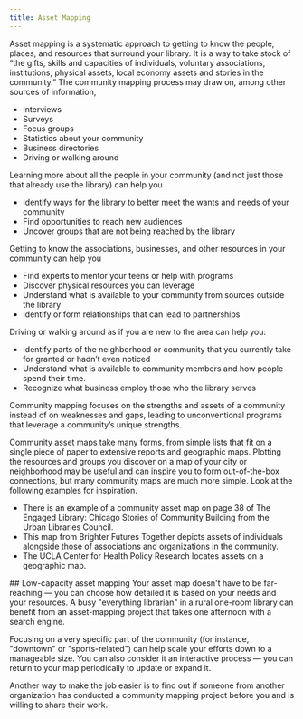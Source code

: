 ```yaml
---
title: Asset Mapping
---
```


Asset mapping is a systematic approach to getting to know the people, places, and resources that surround your library. It is a way to take stock of “the gifts, skills and capacities of individuals, voluntary associations, institutions, physical assets, local economy assets and stories in the community.” The community mapping process may draw on, among other sources of information,
* Interviews
* Surveys
* Focus groups
* Statistics about your community
* Business directories
* Driving or walking around

Learning more about all the people in your community (and not just those that already use the library) can help you
* Identify ways for the library to better meet the wants and needs of your community
* Find opportunities to reach new audiences
* Uncover groups that are not being reached by the library

Getting to know the associations, businesses, and other resources in your community can help you
* Find experts to mentor your teens or help with programs
* Discover physical resources you can leverage
* Understand what is available to your community from sources outside the library
* Identify or form relationships that can lead to partnerships

Driving or walking around as if you are new to the area can help you:
* Identify parts of the neighborhood or community that you currently take for granted or hadn’t even noticed
* Understand what is available to community members and how people spend their time.
* Recognize what business employ those who the library serves

Community mapping focuses on the strengths and assets of a community instead of on weaknesses and gaps, leading to unconventional programs that leverage a community’s unique strengths.

Community asset maps take many forms, from simple lists that fit on a single piece of paper to extensive reports and geographic maps. Plotting the resources and groups you discover on a map of your city or neighborhood may be useful and can inspire you to form out-of-the-box connections, but many community maps are much more simple. Look at the following examples for inspiration.

* There is an example of a community asset map on page 38 of The Engaged Library: Chicago Stories of Community Building from the Urban Libraries Council.
* This map from Brighter Futures Together depicts assets of individuals alongside those of associations and organizations in the community.
* The UCLA Center for Health Policy Research locates assets on a geographic map.

<div class="callout info" markdown="1">
## Low-capacity asset mapping 
Your asset map doesn't have to be far-reaching — you can choose how detailed it is based on your needs and your resources. A busy "everything librarian" in a rural one-room library can benefit from an asset-mapping project that takes one afternoon with a search engine. 

Focusing on a very specific part of the community (for instance, "downtown" or "sports-related") can help scale your efforts down to a manageable size. You can also consider it an interactive process — you can return to your map periodically to update or expand it. 

Another way to make the job easier is to find out if someone from another organization has conducted a community mapping project before you and is willing to share their work. 
</div>

